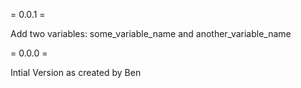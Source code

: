 = 0.0.1 =

Add two variables: some_variable_name and another_variable_name

= 0.0.0 =

Intial Version as created by Ben
